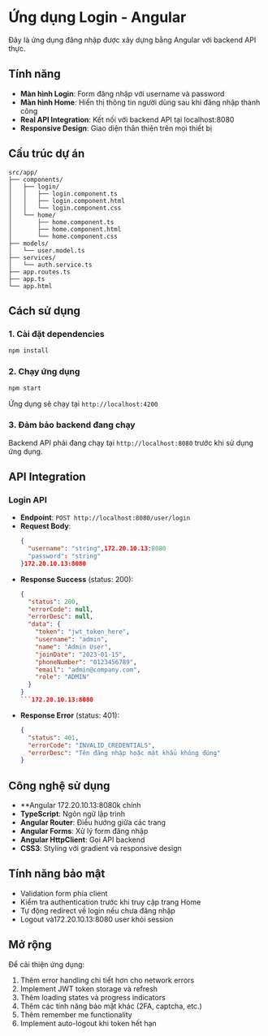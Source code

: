 # Ứng dụng Login - Angular

Đây là ứng dụng đăng nhập được xây dựng bằng Angular với backend API thực.

## Tính năng

- **Màn hình Login**: Form đăng nhập với username và password
- **Màn hình Home**: Hiển thị thông tin người dùng sau khi đăng nhập thành công
- **Real API Integration**: Kết nối với backend API tại localhost:8080
- **Responsive Design**: Giao diện thân thiện trên mọi thiết bị

## Cấu trúc dự án

```
src/app/
├── components/
│   ├── login/
│   │   ├── login.component.ts
│   │   ├── login.component.html
│   │   └── login.component.css
│   └── home/
│       ├── home.component.ts
│       ├── home.component.html
│       └── home.component.css
├── models/
│   └── user.model.ts
├── services/
│   └── auth.service.ts
├── app.routes.ts
├── app.ts
└── app.html
```

## Cách sử dụng

### 1. Cài đặt dependencies
```bash
npm install
```

### 2. Chạy ứng dụng
```bash
npm start
```

Ứng dụng sẽ chạy tại `http://localhost:4200`

### 3. Đảm bảo backend đang chạy

Backend API phải đang chạy tại `http://localhost:8080` trước khi sử dụng ứng dụng.

## API Integration

### Login API
- **Endpoint**: `POST http://localhost:8080/user/login`
- **Request Body**:
  ```json
  {
    "username": "string",172.20.10.13:8080
    "password": "string"
  }172.20.10.13:8080
  ```
- **Response Success** (status: 200):
  ```json
  {
    "status": 200,
    "errorCode": null,
    "errorDesc": null,
    "data": {
      "token": "jwt_token_here",
      "username": "admin",
      "name": "Admin User",
      "joinDate": "2023-01-15",
      "phoneNumber": "0123456789",
      "email": "admin@company.com",
      "role": "ADMIN"
    }
  }
  ```172.20.10.13:8080
- **Response Error** (status: 401):
  ```json
  {
    "status": 401,
    "errorCode": "INVALID_CREDENTIALS",
    "errorDesc": "Tên đăng nhập hoặc mật khẩu không đúng"
  }
  ```

## Công nghệ sử dụng

- **Angular 172.20.10.13:8080k chính
- **TypeScript**: Ngôn ngữ lập trình
- **Angular Router**: Điều hướng giữa các trang
- **Angular Forms**: Xử lý form đăng nhập
- **Angular HttpClient**: Gọi API backend
- **CSS3**: Styling với gradient và responsive design

## Tính năng bảo mật

- Validation form phía client
- Kiểm tra authentication trước khi truy cập trang Home
- Tự động redirect về login nếu chưa đăng nhập
- Logout và172.20.10.13:8080 user khỏi session

## Mở rộng

Để cải thiện ứng dụng:

1. Thêm error handling chi tiết hơn cho network errors
2. Implement JWT token storage và refresh
3. Thêm loading states và progress indicators
4. Thêm các tính năng bảo mật khác (2FA, captcha, etc.)
5. Thêm remember me functionality
6. Implement auto-logout khi token hết hạn